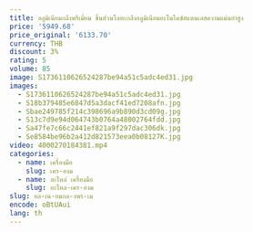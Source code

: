 ```yaml
---
title: อลูมิเนียมกลึงพรีเมี่ยม ชิ้นส่วนโลหะกลึงอลูมิเนียมอะโนไดซ์สแตนเลสความแม่นยําสูง
price: '5949.68'
price_original: '6133.70'
currency: THB
discount: 3%
rating: 5
volume: 85
image: S1736110626524287be94a51c5adc4ed31.jpg
images:
  - S1736110626524287be94a51c5adc4ed31.jpg
  - S18b379485e6847d5a3dacf41ed7208afn.jpg
  - Sbae249785f214c398696a9b890d3cd09g.jpg
  - S13c7d9e94d064743b0764a48002764fdd.jpg
  - Sa47fe7c66c2441ef821a9f297dac306dk.jpg
  - Se8584be96b2a412d821573eea0b08127K.jpg
video: 4000270184381.mp4
categories:
  - name: เครื่องมือ
    slug: เคร-องม
  - name: อะไหล่ เครื่องมือ
    slug: อะไหล-เคร-องม
slug: อล-เน-ยมกล-งพร-เม
encode: oBtUAui
lang: th
---
```

  
